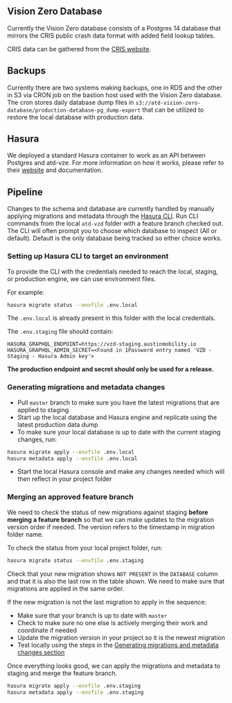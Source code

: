 ## Vision Zero Database

Currently the Vision Zero database consists of a Postgres 14 database that mirrors the CRIS public crash data format with added field lookup tables.

CRIS data can be gathered from the [CRIS website]([https://cris.dot.state.tx.us](https://cris.dot.state.tx.us/)). 

## Backups

Currently there are two systems making backups, one in RDS and the other in S3 via CRON job on the bastion host used with the Vision Zero database. The cron stores daily database dump files in `s3://atd-vision-zero-database/production-database-pg_dump-export` that can be utilized to restore the local database with production data.

## Hasura

We deployed a standard Hasura container to work as an API between Postgres and atd-vze. For more information on how it works, please refer to their [website](https://hasura.io) and documentation. 


## Pipeline

Changes to the schema and database are currently handled by manually applying migrations and metadata through the [Hasura CLI](https://hasura.io/docs/latest/hasura-cli/overview/). Run CLI commands from the local `atd-vzd` folder with a feature branch checked out. The CLI will often prompt you to choose which database to inspect (All or default). Default is the only database being tracked so either choice works.

### Setting up Hasura CLI to target an environment

To provide the CLI with the credentials needed to reach the local, staging, or production engine, we can use environment files.

For example:
```bash
hasura migrate status --envfile .env.local
```
The `.env.local` is already present in this folder with the local credentials.

The `.env.staging` file should contain:
```
HASURA_GRAPHQL_ENDPOINT=https://vzd-staging.austinmobility.io
HASURA_GRAPHQL_ADMIN_SECRET=<Found in 1Password entry named 'VZD - Staging - Hasura Admin key'>
```

**The production endpoint and secret should only be used for a release.**

### Generating migrations and metadata changes

- Pull `master` branch to make sure you have the latest migrations that are applied to staging
- Start up the local database and Hasura engine and replicate using the latest production data dump
- To make sure your local database is up to date with the current staging changes, run:
```bash
hasura migrate apply --envfile .env.local
hasura metadata apply --envfile .env.local
``` 
- Start the local Hasura console and make any changes needed which will then reflect in your project folder
### Merging an approved feature branch

We need to check the status of new migrations against staging **before merging a feature branch** so that we can make updates to the migration version order if needed. The version refers to the timestamp in migration folder name.

To check the status from your local project folder, run:
```bash
hasura migrate status --envfile .env.staging
```

Check that your new migration shows `NOT PRESENT` in the `DATABASE` column and that it is also the last row in the table shown. We need to make sure that migrations are applied in the same order.

If the new migration is not the last migration to apply in the sequence:
- Make sure that your branch is up to date with `master`
- Check to make sure no one else is actively merging their work and coordinate if needed
- Update the migration version in your project so it is the newest migration
- Test locally using the steps in the  [Generating migrations and metadata changes section](#generating-migrations-and-metadata-changes)

Once everything looks good, we can apply the migrations and metadata to staging and merge the feature branch.

```bash
hasura migrate apply --envfile .env.staging
hasura metadata apply --envfile .env.staging
``` 
